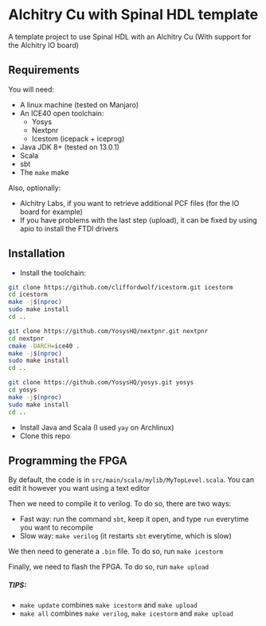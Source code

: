 # Alchitry Cu with Spinal HDL template

A template project to use Spinal HDL with an Alchitry Cu (With support for the Alchitry IO board)

## Requirements

You will need:
* A linux machine (tested on Manjaro)
* An ICE40 open toolchain:
  * Yosys
  * Nextpnr
  * Icestom (icepack + iceprog)
* Java JDK 8+ (tested on 13.0.1)
* Scala
* sbt
* The `make` make

Also, optionally:
* Alchitry Labs, if you want to retrieve additional PCF files (for the IO board for example)
* If you have problems with the last step (upload), it can be fixed by using apio to install the FTDI drivers

## Installation

* Install the toolchain:
```sh
git clone https://github.com/cliffordwolf/icestorm.git icestorm
cd icestorm
make -j$(nproc)
sudo make install
cd ..

git clone https://github.com/YosysHQ/nextpnr.git nextpnr
cd nextpnr
cmake -DARCH=ice40 .
make -j$(nproc)
sudo make install
cd ..

git clone https://github.com/YosysHQ/yosys.git yosys
cd yosys
make -j$(nproc)
sudo make install
cd ..
```

* Install Java and Scala (I used `yay` on Archlinux)
* Clone this repo

## Programming the FPGA

By default, the code is in `src/main/scala/mylib/MyTopLevel.scala`. You can edit it however you want using a text editor

Then we need to compile it to verilog. To do so, there are two ways:
* Fast way: run the command `sbt`, keep it open, and type `run` everytime you want to recompile
* Slow way: `make verilog` (it restarts `sbt` everytime, which is slow)

We then need to generate a `.bin` file. To do so, run `make icestorm`

Finally, we need to flash the FPGA. To do so, run `make upload`

##### TIPS:
* `make update` combines `make icestorm` and `make upload`
* `make all` combines `make verilog`, `make icestorm` and `make upload`
